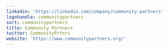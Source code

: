 ```yaml
---
linkedin: 'https://linkedin.com/company/community-partners'
logohandle: communitypartners
sort: communitypartners
title: Community Partners
twitter: CommunityPrtnrs
website: 'https://www.communitypartners.org/'
---
```

